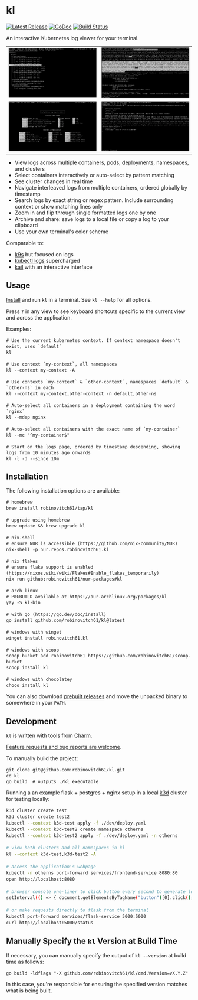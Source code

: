# kl

<p>
    <a href="https://github.com/robinovitch61/kl/releases"><img src="https://shields.io/github/v/release/robinovitch61/kl.svg" alt="Latest Release"></a>
    <a href="https://pkg.go.dev/github.com/robinovitch61/kl?tab=doc"><img src="https://godoc.org/github.com/golang/gddo?status.svg" alt="GoDoc"></a>
    <a href="https://github.com/robinovitch61/kl/actions"><img src="https://github.com/robinovitch61/kl/workflows/build/badge.svg" alt="Build Status"></a>
</p>

An interactive Kubernetes log viewer for your terminal.

<table>
  <tr>
    <td><img src="./demo/img/tree.png" alt="tree view of containers" width="400"/></td>
    <td><img src="./demo/img/logs.png" alt="logs view" width="400"/></td>
  </tr>
  <tr>
    <td><img src="./demo/img/help.png" alt="help" width="400"/></td>
    <td><img src="./demo/img/single.png" alt="single log" width="400"/></td>
  </tr>
</table>

* View logs across multiple containers, pods, deployments, namespaces, and clusters
* Select containers interactively or auto-select by pattern matching
* See cluster changes in real time
* Navigate interleaved logs from multiple containers, ordered globally by timestamp
* Search logs by exact string or regex pattern. Include surrounding context or show matching lines only
* Zoom in and flip through single formatted logs one by one
* Archive and share: save logs to a local file or copy a log to your clipboard
* Use your own terminal's color scheme

Comparable to:

* [k9s](https://k9scli.io/) but focused on logs
* [kubectl logs](https://kubernetes.io/docs/reference/kubectl/generated/kubectl_logs/) supercharged
* [kail](https://github.com/boz/kail) with an interactive interface

## Usage

[Install](#Installation) and run `kl` in a terminal. See `kl --help` for all options.

Press `?` in any view to see keyboard shortcuts specific to the current view and across the application.

Examples:

```shell
# Use the current kubernetes context. If context namespace doesn't exist, uses `default`
kl

# Use context `my-context`, all namespaces
kl --context my-context -A

# Use contexts `my-context` & `other-context`, namespaces `default` & `other-ns` in each
kl --context my-context,other-context -n default,other-ns

# Auto-select all containers in a deployment containing the word `nginx`
kl --mdep nginx

# Auto-select all containers with the exact name of `my-container`
kl --mc "^my-container$"

# Start on the logs page, ordered by timestamp descending, showing logs from 10 minutes ago onwards
kl -l -d --since 10m
```

## Installation

The following installation options are available:

```shell
# homebrew
brew install robinovitch61/tap/kl

# upgrade using homebrew
brew update && brew upgrade kl

# nix-shell
# ensure NUR is accessible (https://github.com/nix-community/NUR)
nix-shell -p nur.repos.robinovitch61.kl

# nix flakes
# ensure flake support is enabled (https://nixos.wiki/wiki/Flakes#Enable_flakes_temporarily)
nix run github:robinovitch61/nur-packages#kl

# arch linux
# PKGBUILD available at https://aur.archlinux.org/packages/kl
yay -S kl-bin

# with go (https://go.dev/doc/install)
go install github.com/robinovitch61/kl@latest

# windows with winget
winget install robinovitch61.kl

# windows with scoop
scoop bucket add robinovitch61 https://github.com/robinovitch61/scoop-bucket
scoop install kl

# windows with chocolatey
choco install kl
```

You can also download [prebuilt releases](https://github.com/robinovitch61/kl/releases) and move the unpacked
binary to somewhere in your `PATH`.

## Development

`kl` is written with tools from [Charm](https://charm.sh/).

[Feature requests and bug reports are welcome](https://github.com/robinovitch61/kl/issues/new/choose).

To manually build the project:

```shell
git clone git@github.com:robinovitch61/kl.git
cd kl
go build  # outputs ./kl executable
```

Running a an example flask + postgres + nginx setup in a local [k3d](https://k3d.io/) cluster for testing locally:

```sh
k3d cluster create test
k3d cluster create test2
kubectl --context k3d-test apply -f ./dev/deploy.yaml
kubectl --context k3d-test2 create namespace otherns
kubectl --context k3d-test2 apply -f ./dev/deploy.yaml -n otherns

# view both clusters and all namespaces in kl
kl --context k3d-test,k3d-test2 -A

# access the application's webpage
kubectl -n otherns port-forward services/frontend-service 8080:80
open http://localhost:8080

# browser console one-liner to click button every second to generate logs
setInterval(() => { document.getElementsByTagName("button")[0].click();}, 1000);

# or make requests directly to flask from the terminal
kubectl port-forward services/flask-service 5000:5000
curl http://localhost:5000/status
```

## Manually Specify the `kl` Version at Build Time

If necessary, you can manually specify the output of `kl --version` at build time as follows:

```shell
go build -ldflags "-X github.com/robinovitch61/kl/cmd.Version=vX.Y.Z"
```

In this case, you're responsible for ensuring the specified version matches what is being built.

